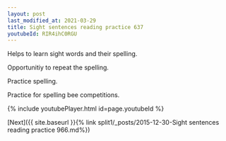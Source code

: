 ```yaml
---
layout: post
last_modified_at: 2021-03-29
title: Sight sentences reading practice 637
youtubeId: RIR4ihC0RGU
---
```

 
 
Helps to learn sight words and their spelling.

Opportunitiy to repeat the spelling. 

Practice spelling. 
 
Practice for spelling bee competitions. 
 
{% include youtubePlayer.html id=page.youtubeId %}
 
 

[Next]({{ site.baseurl }}{% link  split1/_posts/2015-12-30-Sight sentences reading practice 966.md%})
 
